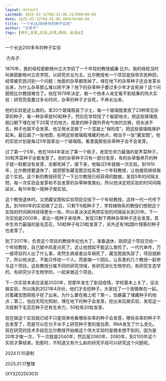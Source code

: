 ```yaml
---
layout: default
Lastmod: 2025-03-12T00:41:06.317098+00:00
date: 2025-03-12T00:41:05.491676+00:00
title: "一个长达200多年的种子实验"
author: "方舟子"
tags: [种子,发芽,实验,杂草,教授，新语丝]
---
```


一个长达200多年的种子实验

·方舟子·

1870年，我的母校密歇根州立大学招了一个年轻的教授威廉·比尔。我的母校当时叫做密歇根州立农学院，以研究农业为主。比尔教授有一个项目是指导农民种田，经常被农民问到一个问题：地面的杂草都除掉了，埋在地下的杂草种子还会发芽长出来，为什么杂草那么难以除干净？地下的杂草种子要过多少年才会死掉？这个问题把比尔教授难住了。他在1879年决定，做一个他本人肯定看不到结果的伟大实验：研究究竟要过多长时间，杂草的种子才会死，不再长出来。

他的实验是这么做的。拿20个玻璃瓶装了沙土，每一个玻璃瓶里放了23种常见杂草的种子，每一种杂草放50粒种子。然后在学校找了个秘密地点，把这些玻璃瓶瓶口朝下埋在地下20英寸的地方。瓶里的种子跟外界有气体的交换，但水进不去，种子也就不会发芽。他又用水泥做了一个混凝土“保险库”，把这些玻璃瓶保护起来。最后画了一张地图，标明这些玻璃瓶埋藏的地点，相当于一张“藏宝图”。他的实验计划是每过5年就拿出一个玻璃瓶，看里面那些杂草种子会不会发芽。

过了第一个5年，他在1884年拿出了第一个瓶子，发现生命力最强的是荠菜种子，50粒荠菜种子全都发芽了。别的杂草种子只有一部分发芽，有的杂草像黑芥的种子就一粒都没有发芽，全都死掉了。接下来，他每过5年就做一次实验。到1910年，比尔教授要退休了，就把那张藏宝图交给系里一个年轻教授，让他接班继续做这个实验。这个新的教授研究了一下比尔教授已经获得的数据，发现5年的间隔太短，每一次实验会发芽和不会发芽的杂草种类类似，所以他决定把实验的时间间隔延长，每10年取一瓶种子做实验。

这个教授退休时，又把藏宝图和实验项目交给下一个年轻教授。这样一代一代传下去。到1980年的实验做了之后，只剩下6瓶种子了，学校植物系的教授们想把这个实验的时间再持续得更长一些，所以表决决定再把实验的间隔延长到20年。下一次实验是2000年，拿出一瓶种子来培养，发现只剩下两种杂草种子还会发芽。其中生命力最强的是毛蕊花，50粒种子有23粒发芽了，另外还有1粒圆叶锦葵的种子也发芽了。

到了2017年，负责这个项目的教授年纪也大了，准备退休，刚把这个项目交给一个年轻教授，自己就中风差点死了。这让他想起不能这么冒险了，一代代单传，万一接项目的人出了什么事，突然生病或者出车祸死了，藏宝图就失踪了，项目就断了。所以他决定，不能只传给一个人，而是搞一个团队，让系里的几个教授一起参与这个项目。这些教授分属不同的研究领域，有研究进化生物学的，有研究生态学的，有研究分子生物学的，一起来做这个项目。

下一次实验本来应该是2020年，但那年发生了新冠疫情，学校基本上关了，没法做实验，所以拖到2021年4月份，他们才去挖种子。大家找了一个夜晚聚在一起，对着藏宝图把瓶子挖了出来。为什么要在晚上呢？第一，怕暴露了埋藏种子的地点；第二，怕白天阳光照射，埋在地下的种子会发芽。挖出来后做实验，发现这一次就剩下毛蕊花种子还有生命力，50粒有20粒发芽。

现在做这个实验就已经不只是简单地看哪些杂草的种子会发芽，哪些杂草的种子不会发芽了，而是可以在分子水平上研究种子里的蛋白质、RNA发生了什么变化。现在研究的技术手段在比尔教授开始做这个伟大实验时是根本想不到的。因为是20年才做一次，下一次就是2040年，然后是2060年、2080年，到2100年这个实验才算结束。到那时，不知道又有什么新的研究手段可以研究这个问题呢。

2024.11.10录制

2025.01.17整理

(XYS20250303)

